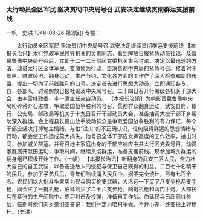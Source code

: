 ### 太行动员全区军民  坚决贯彻中央局号召  武安决定继续贯彻群运支援前线
一帆　史洪
1946-08-26
第2版()
专栏：

　　太行动员全区军民
    坚决贯彻中央局号召
    武安决定继续贯彻群运支援前线
    【本报长治讯】太行党政军民领导机关的负责同志，看到解放日报紧急动员社论、及晋冀鲁豫中央局号召后，立即于二十二日假区党委机关集会讨论，决定以最迅速的方法，动员太行区全体军民，变激愤为行动，坚决贯彻中央局的紧急号召。接着对于部队、财政经济、翻身运动、生产节约、文化各方面的工作作了深入检查和新的布置，提出一切为了前线胜利的口号。决定首先进行思想大动员，立即通知各专、县、各部队，讨论解放日报社论及中央局号召。二十四日召开行署级各机关干部大会，由李雪峰政委、李一清主任亲自动员。
    【本报长治讯】为响影晋冀鲁豫中央局粉碎蒋介石进攻，争取爱国战争胜利的号召，贯彻群众翻身运动，武安县府、银行、公安局、邮政局等机关于十九日召开干部动员大会，准备抽调大批干部下乡帮助深入群运。会上程县长提出放手发动群众是争取爱国战争胜利的有力保证，每个干部应坚决打掉地主情绪，与怕“过火”的不正确认识，任何阻碍群运的思想情绪与行动，都会使工作造成莫大损失。他号召全体干部应发挥高度的工作效率，抽出时间，参加城关群运。并号召地主家庭出身的干部应响应中共太行区党委号召，动员家庭展开献田运动，争取时间，继续贯彻群运，准备支援前线。现参加城关群运的翻身组已积极开始工作。（一帆）
    【本报长治讯】新翻身的武安三区人民，全力壮大自己的自卫武装，以备击退敌人的侵犯与保卫自己既得的利益。二百七十名精干的民兵，参加了子弟兵后，青年们陆续涌入民兵中，据不完全统计，已有七百余名。农民们以大批斗争果实为民兵购买枪支武器，大洛远一下买了八支步枪两支手枪，同会买了一挺机枪，伯延则买了二十六支步枪，两挺机枪和两门手炮。大部民兵在紧张的生产间隙中，练习射击及投弹，准备自卫作战。伯延民兵已赴前线参战，临别时他们向乡亲们宣誓说：我们一定为咱村争光，不开小差，还要换上好枪杆。（史洪）
